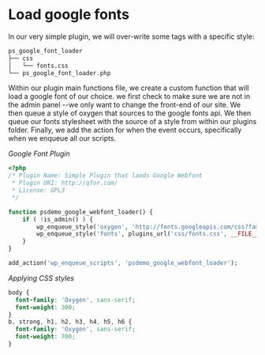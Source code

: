 Load google fonts
=================
In our very simple plugin, we will over-write some tags with a specific style:

```bash
ps_google_font_loader
├── css
│   └── fonts.css
└── ps_google_font_loader.php
```

Within our plugin main functions file, we create a custom function that will
load a google font of our choice. we first check to make sure we are not in the
admin panel --we only want to change the front-end of our site. We then queue a
style of oxygen that sources to the google fonts api. We then queue our fonts
stylesheet with the source of a style from within our plugins folder. Finally,
we add the action for when the event occurs, specifically when we enqueue all
our scripts. 

*Google Font Plugin*
```php
<?php
/* Plugin Name: Simple Plugin that laods Google Webfont
 * Plugin URI: http://qfor.com/
 * License: GPL3
 */

function psdemo_google_webfont_loader() {
	if ( !is_admin() ) {
		wp_enqueue_style('oxygen', 'http://fonts.googleapis.com/css?family=Oxygen:400,700', [], '1.0', 'screen');
		wp_enqueue_style('fonts', plugins_url('css/fonts.css', __FILE__), [], '1.0', 'screen');
	}
}

add_action('wp_enqueue_scripts', 'psdemo_google_webfont_loader');
```

*Applying CSS styles*
```css
body {
  font-family: 'Oxygen', sans-serif;
  font-weight: 300;
}
b, strong, h1, h2, h3, h4, h5, h6 {
  font-family: 'Oxygen', sans-serif;
  font-weight: 700;
}
```
